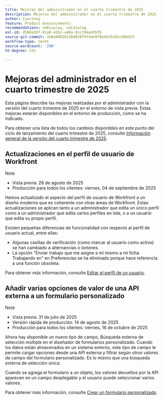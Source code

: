 ```yaml
---
title: Mejoras del administrador en el cuarto trimestre de 2025
description: Mejoras del administrador en el cuarto trimestre de 2025
author: Courtney
feature: Product Announcements
recommendations: noDisplay, noCatalog
exl-id: d560a3b7-81a0-41b2-a40e-81c784a42bf6
source-git-commit: 1b8a09028136d858fbf4de9f8b4b35165c6b6d25
workflow-type: tm+mt
source-wordcount: '298'
ht-degree: 22%

---
```


# Mejoras del administrador en el cuarto trimestre de 2025

Esta página describe las mejoras realizadas por el administrador con la versión del cuarto trimestre de 2025 en el entorno de vista previa. Estas mejoras estarán disponibles en el entorno de producción, como se ha indicado.

Para obtener una lista de todos los cambios disponibles en este punto del ciclo de lanzamiento del cuarto trimestre de 2025, consulte [Información general de la versión del cuarto trimestre de 2025](/help/quicksilver/product-announcements/product-releases/25-q4-release-activity/25-q4-release-overview.md).

## Actualizaciones en el perfil de usuario de Workfront

>[!NOTE]
>
>* Vista previa: 28 de agosto de 2025
>* Producción para todos los clientes: viernes, 04 de septiembre de 2025

Hemos actualizado el aspecto del perfil de usuario de Workfront a un diseño moderno que es coherente con otras áreas de Workfront. Estas actualizaciones se aplican tanto a un administrador que edita un único perfil como a un administrador que edita varios perfiles en lote, o a un usuario que edita su propio perfil.

Existen pequeñas diferencias de funcionalidad con respecto al perfil de usuario actual, entre ellas:

* Algunas casillas de verificación (como marcar al usuario como activo) se han cambiado a alternancias o botones.
* La opción &quot;Enviar trabajo que me asigne a mí mismo a mi ficha Trabajando en&quot; en Preferencias se ha eliminado porque hace referencia a una función obsoleta.

Para obtener más información, consulte [Editar el perfil de un usuario](/help/quicksilver/administration-and-setup/add-users/create-and-manage-users/edit-a-users-profile.md).

## Añadir varias opciones de valor de una API externa a un formulario personalizado

>[!NOTE]
>
>* Vista previa: 31 de julio de 2025
>* Versión rápida de producción: 14 de agosto de 2025
>* Producción para todos los clientes: viernes, 16 de octubre de 2025

Ahora hay disponible un nuevo tipo de campo, Búsqueda externa de selección múltiple en el diseñador de formularios personalizado. Cuando los datos están almacenados en un sistema externo, este tipo de campo le permite cargar opciones desde una API externa y filtrar según otros valores de campo del formulario personalizado. Es lo mismo que una búsqueda externa de selección única.

Cuando se agrega el formulario a un objeto, los valores devueltos por la API aparecen en un campo desplegable y el usuario puede seleccionar varios valores.

Para obtener más información, consulte [Crear un formulario personalizado](/help/quicksilver/administration-and-setup/customize-workfront/create-manage-custom-forms/form-designer/design-a-form/design-a-form.md).
